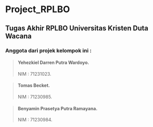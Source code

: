 # Project_RPLBO

## Tugas Akhir RPLBO Universitas Kristen Duta Wacana

### Anggota dari projek kelompok ini :

> #### Yehezkiel Darren Putra Wardoyo.
>
> NIM : 71231023.

> #### Tomas Becket.
>
> NIM : 71230985.

> #### Benyamin Prasetya Putra Ramayana.
>
> NIM : 71230984.
